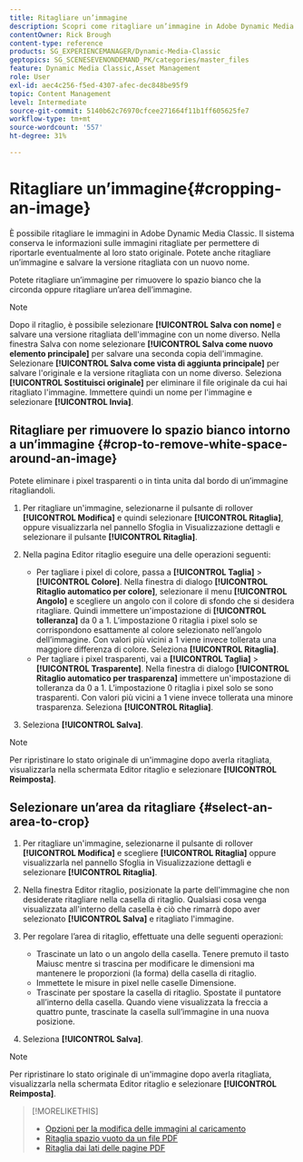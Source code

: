 ```yaml
---
title: Ritagliare un’immagine
description: Scopri come ritagliare un’immagine in Adobe Dynamic Media Classic.
contentOwner: Rick Brough
content-type: reference
products: SG_EXPERIENCEMANAGER/Dynamic-Media-Classic
geptopics: SG_SCENESEVENONDEMAND_PK/categories/master_files
feature: Dynamic Media Classic,Asset Management
role: User
exl-id: aec4c256-f5ed-4307-afec-dec848be95f9
topic: Content Management
level: Intermediate
source-git-commit: 5140b62c76970cfcee271664f11b1ff605625fe7
workflow-type: tm+mt
source-wordcount: '557'
ht-degree: 31%

---
```


# Ritagliare un’immagine{#cropping-an-image}

È possibile ritagliare le immagini in Adobe Dynamic Media Classic. Il sistema conserva le informazioni sulle immagini ritagliate per permettere di riportarle eventualmente al loro stato originale. Potete anche ritagliare un’immagine e salvare la versione ritagliata con un nuovo nome.

Potete ritagliare un’immagine per rimuovere lo spazio bianco che la circonda oppure ritagliare un’area dell’immagine.

>[!NOTE]
>
>Dopo il ritaglio, è possibile selezionare **[!UICONTROL Salva con nome]** e salvare una versione ritagliata dell&#39;immagine con un nome diverso. Nella finestra Salva con nome selezionare **[!UICONTROL Salva come nuovo elemento principale]** per salvare una seconda copia dell&#39;immagine. Selezionare **[!UICONTROL Salva come vista di aggiunta principale]** per salvare l&#39;originale e la versione ritagliata con un nome diverso. Seleziona **[!UICONTROL Sostituisci originale]** per eliminare il file originale da cui hai ritagliato l&#39;immagine. Immettere quindi un nome per l&#39;immagine e selezionare **[!UICONTROL Invia]**.

## Ritagliare per rimuovere lo spazio bianco intorno a un’immagine {#crop-to-remove-white-space-around-an-image}

Potete eliminare i pixel trasparenti o in tinta unita dal bordo di un’immagine ritagliandoli.

1. Per ritagliare un&#39;immagine, selezionarne il pulsante di rollover **[!UICONTROL Modifica]** e quindi selezionare **[!UICONTROL Ritaglia]**, oppure visualizzarla nel pannello Sfoglia in Visualizzazione dettagli e selezionare il pulsante **[!UICONTROL Ritaglia]**.
1. Nella pagina Editor ritaglio eseguire una delle operazioni seguenti:

   * Per tagliare i pixel di colore, passa a **[!UICONTROL Taglia]** > **[!UICONTROL Colore]**. Nella finestra di dialogo **[!UICONTROL Ritaglio automatico per colore]**, selezionare il menu **[!UICONTROL Angolo]** e scegliere un angolo con il colore di sfondo che si desidera ritagliare. Quindi immettere un&#39;impostazione di **[!UICONTROL tolleranza]** da 0 a 1. L’impostazione 0 ritaglia i pixel solo se corrispondono esattamente al colore selezionato nell’angolo dell’immagine. Con valori più vicini a 1 viene invece tollerata una maggiore differenza di colore. Seleziona **[!UICONTROL Ritaglia]**.
   * Per tagliare i pixel trasparenti, vai a **[!UICONTROL Taglia]** > **[!UICONTROL Trasparente]**. Nella finestra di dialogo **[!UICONTROL Ritaglio automatico per trasparenza]** immettere un&#39;impostazione di tolleranza da 0 a 1. L’impostazione 0 ritaglia i pixel solo se sono trasparenti. Con valori più vicini a 1 viene invece tollerata una minore trasparenza. Seleziona **[!UICONTROL Ritaglia]**.

1. Seleziona **[!UICONTROL Salva]**.

>[!NOTE]
>
>Per ripristinare lo stato originale di un&#39;immagine dopo averla ritagliata, visualizzarla nella schermata Editor ritaglio e selezionare **[!UICONTROL Reimposta]**.

## Selezionare un’area da ritagliare {#select-an-area-to-crop}

1. Per ritagliare un&#39;immagine, selezionarne il pulsante di rollover **[!UICONTROL Modifica]** e scegliere **[!UICONTROL Ritaglia]** oppure visualizzarla nel pannello Sfoglia in Visualizzazione dettagli e selezionare **[!UICONTROL Ritaglia]**.

1. Nella finestra Editor ritaglio, posizionate la parte dell&#39;immagine che non desiderate ritagliare nella casella di ritaglio. Qualsiasi cosa venga visualizzata all&#39;interno della casella è ciò che rimarrà dopo aver selezionato **[!UICONTROL Salva]** e ritagliato l&#39;immagine.
1. Per regolare l’area di ritaglio, effettuate una delle seguenti operazioni:

   * Trascinate un lato o un angolo della casella. Tenere premuto il tasto Maiusc mentre si trascina per modificare le dimensioni ma mantenere le proporzioni (la forma) della casella di ritaglio.
   * Immettete le misure in pixel nelle caselle Dimensione.
   * Trascinate per spostare la casella di ritaglio. Spostate il puntatore all’interno della casella. Quando viene visualizzata la freccia a quattro punte, trascinate la casella sull’immagine in una nuova posizione.

1. Seleziona **[!UICONTROL Salva]**.

>[!NOTE]
>
>Per ripristinare lo stato originale di un&#39;immagine dopo averla ritagliata, visualizzarla nella schermata Editor ritaglio e selezionare **[!UICONTROL Reimposta]**.

>[!MORELIKETHIS]
>
>* [Opzioni per la modifica delle immagini al caricamento](image-editing-options-upload.md#image-editing-options-at-upload)
>* [Ritaglia spazio vuoto da un file PDF](pdfs.md#cropping_white_space_from_a_pdf_file)
>* [Ritaglia dai lati delle pagine PDF](pdfs.md#cropping_from_the_sides_of_pdf_pages)
